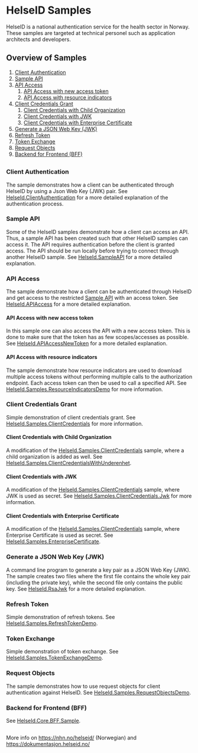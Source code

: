 # HelseID Samples

HelseID is a national authentication service for the health sector in Norway. These samples are targeted at technical personel such as application architects and developers. 

## Overview of Samples
1. [Client Authentication](#ClientAuthentication)
2. [Sample API](#SampleAPI)
3. [API Access](#APIAccess)
    1. [API Access with new access token](#APIAccessNewToken)
    2. [API Access with resource indicators](#APIAccessResourceIndicators)
4. [Client Credentials Grant](#ClientCredentials)
    1. [Client Credentials with Child Organization](#ClientCredentials.WithChildOrg)
    2. [Client Credentials with JWK](#ClientCredentials.Jwk)
    3. [Client Credentials with Enterprise Certificate](#ClientCredentials.EnterpriseCertificate)
5. [Generate a JSON Web Key (JWK)](#RsaJwk)
6. [Refresh Token](#RefreshToken)
7. [Token Exchange](#TokenExchange)
8. [Request Objects](#RequestObjects)
10. [Backend for Frontend (BFF)](#BFF)
##

### <a name="ClientAuthentication"></a> Client Authentication

The sample demonstrates how a client can be authenticated through HelseID by using a Json Web Key (JWK) pair. See [HelseId.ClientAuthentication](https://github.com/NorskHelsenett/HelseID.Samples/tree/master/HelseId.ClientAuthentication) for a more detailed explanation of the authentication process.

### <a name="SampleAPI"></a> Sample API

Some of the HelseID samples demonstrate how a client can access an API. Thus, a sample API has been created such that other HelseID samples can access it. The API requires authentication before the client is granted access. The API should be run locally before trying to connect through another HelseID sample. See [HelseId.SampleAPI](https://github.com/NorskHelsenett/HelseID.Samples/tree/master/HelseId.SampleAPI) for a more detailed explanation.  

### <a name="APIAccess"></a> API Access

The sample demonstrate how a client can be authenticated through HelseID and get access to the restricted [Sample API](https://github.com/NorskHelsenett/HelseID.Samples/tree/master/HelseId.SampleAPI) with an access token. See [HelseId.APIAccess](https://github.com/NorskHelsenett/HelseID.Samples/tree/master/HelseId.APIAccess) for a more detailed explanation.

#### <a name="APIAccessNewToken"></a> API Access with new access token

In this sample one can also access the API with a new access token. This is done to make sure that the token has as few scopes/accesses as possible. See [HelseId.APIAccessNewToken](https://github.com/NorskHelsenett/HelseID.Samples/tree/master/HelseId.APIAccessNewToken) for a more detailed explanation.

#### <a name="APIAccessResourceIndicators"></a> API Access with resource indicators

The sample demonstrate how resource indicators are used to download multiple access tokens without performing multiple calls to the authorization endpoint. Each access token can then be used to call a specified API. See [HelseId.Samples.ResourceIndicatorsDemo](https://github.com/NorskHelsenett/HelseID.Samples/tree/master/HelseId.Samples.ResourceIndicatorsDemo) for more information.

### <a name="ClientCredentials"></a> Client Credentials Grant

Simple demonstration of client credentials grant. See [HelseId.Samples.ClientCredentials](https://github.com/NorskHelsenett/HelseID.Samples/tree/master/HelseId.Samples.ClientCredentials) for more information.

#### <a name="ClientCredentials.WithChildOrg"></a> Client Credentials with Child Organization

A modification of the [HelseId.Samples.ClientCredentials](https://github.com/NorskHelsenett/HelseID.Samples/tree/master/HelseId.Samples.ClientCredentials) sample, where a child organization is added as well. See [HelseId.Samples.ClientCredentialsWithUnderenhet](https://github.com/NorskHelsenett/HelseID.Samples/tree/master/HelseId.Samples.ClientCredentialsWithUnderenhet).

#### <a name="ClientCredentials.Jwk"></a> Client Credentials with JWK

A modification of the [HelseId.Samples.ClientCredentials](https://github.com/NorskHelsenett/HelseID.Samples/tree/master/HelseId.Samples.ClientCredentials) sample, where JWK is used as secret. See [HelseId.Samples.ClientCredentials.Jwk](https://github.com/NorskHelsenett/HelseID.Samples/tree/master/HelseId.Samples.ClientCredentials.Jwk) for more information.

#### <a name="ClientCredentials.EnterpriseCertificate"></a> Client Credentials with Enterprise Certificate

A modification of the [HelseId.Samples.ClientCredentials](https://github.com/NorskHelsenett/HelseID.Samples/tree/master/HelseId.Samples.ClientCredentials) sample, where Enterprise Certificate is used as secret. See [HelseId.Samples.EnterpriseCertificate](https://github.com/NorskHelsenett/HelseID.Samples/tree/master/HelseId.Samples.EnterpriseCertificate).

### <a name="RsaJwk"></a> Generate a JSON Web Key (JWK)

A command line program to generate a key pair as a JSON Web Key (JWK). The sample creates two files where the first file contains the whole key pair (including the private key), while the second file only contains the public key. See [HelseId.RsaJwk](https://github.com/NorskHelsenett/HelseID.Samples/tree/master/HelseId.RsaJwk) for a more detailed explanation.

### <a name="RefreshToken"></a> Refresh Token

Simple demonstration of refresh tokens. See [HelseId.Samples.RefreshTokenDemo](https://github.com/NorskHelsenett/HelseID.Samples/tree/master/HelseId.Samples.RefreshTokenDemo).

### <a name="TokenExchange"></a> Token Exchange

Simple demonstration of token exchange. See [HelseId.Samples.TokenExchangeDemo](https://github.com/NorskHelsenett/HelseID.Samples/tree/master/HelseId.Samples.TokenExchangeDemo).

### <a name="RequestObjects"></a> Request Objects

The sample demonstrates how to use request objects for client authentication against HelseID. See [HelseId.Samples.RequestObjectsDemo](https://github.com/NorskHelsenett/HelseID.Samples/tree/master/HelseId.Samples.RequestObjectsDemo).

### <a name="BFF"></a> Backend for Frontend (BFF)

See [HelseId.Core.BFF.Sample](https://github.com/NorskHelsenett/HelseID.Samples/tree/master/HelseId.Core.BFF.Sample).

##
More info on https://nhn.no/helseid/ (Norwegian) and https://dokumentasjon.helseid.no/
